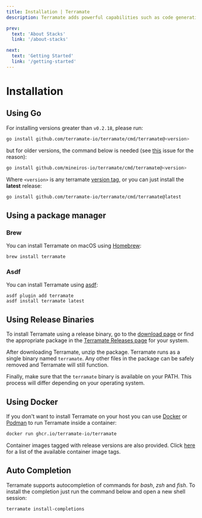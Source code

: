 ```yaml
---
title: Installation | Terramate
description: Terramate adds powerful capabilities such as code generation, stacks, orchestration, change detection, data sharing and more to Terraform.

prev:
  text: 'About Stacks'
  link: '/about-stacks'

next:
  text: 'Getting Started'
  link: '/getting-started'
---
```


# Installation

## Using Go

For installing versions greater than `v0.2.18`, please run:

```sh
go install github.com/terramate-io/terramate/cmd/terramate@<version>
```

but for older versions, the command below is needed (see [this](https://github.com/golang/go/issues/60452) issue for the reason):

```sh
go install github.com/mineiros-io/terramate/cmd/terramate@<version>
```

Where `<version>` is any terramate [version tag](https://github.com/terramate-io/terramate/tags),
or you can just install the **latest** release:

```sh
go install github.com/terramate-io/terramate/cmd/terramate@latest
```

## Using a package manager

### Brew

You can install Terramate on macOS using [Homebrew](https://formulae.brew.sh/formula/terramate):

`brew install terramate`

### Asdf

You can install Terramate using [asdf](https://asdf-vm.com/):

```
asdf plugin add terramate
asdf install terramate latest
```

## Using Release Binaries

To install Terramate using a release binary, go to the
[download page](https://terramate.io/download) or find the appropriate package in
the [Terramate Releases page](https://github.com/terramate-io/terramate/releases) for your system.

After downloading Terramate, unzip the package. Terramate runs as a single
binary named `terramate`. Any other files in the package can be safely removed
and Terramate will still function.

Finally, make sure that the `terramate` binary is available on your PATH.
This process will differ depending on your operating system.

## Using Docker

If you don't want to install Terramate on your host you can use
[Docker](https://www.docker.com/) or [Podman](https://podman.io/) to
run Terramate inside a container:

```sh
docker run ghcr.io/terramate-io/terramate
```

Container images tagged with release versions are also provided.
Click [here](https://github.com/terramate-io/terramate/pkgs/container/terramate/versions)
for a list of the available container image tags.

## Auto Completion

Terramate supports autocompletion of commands for _bash_, _zsh_ and _fish_. To
install the completion just run the command below and open a new shell session:

```sh
terramate install-completions
```
